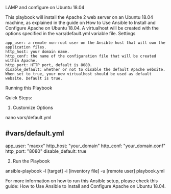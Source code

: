 LAMP and configure on Ubuntu 18.04

This playbook will install the Apache 2 web server on an Ubuntu 18.04 machine, as explained in the guide on How to Use Ansible to Install and Configure Apache on Ubuntu 18.04. A virtualhost will be created with the options specified in the vars/default.yml variable file.
Settings

    app_user: a remote non-root user on the Ansible host that will own the application files.
    http_host: your domain name.
    http_conf: the name of the configuration file that will be created within Apache.
    http_port: HTTP port, default is 8080.
    disable_default: whether or not to disable the default Apache website. When set to true, your new virtualhost should be used as default website. Default is true.

Running this Playbook

Quick Steps:
1. Customize Options

nano vars/default.yml

#vars/default.yml
---
app_user: "maxxx"
http_host: "your_domain"
http_conf: "your_domain.conf"
http_port: "8080"
disable_default: true

2. Run the Playbook

ansible-playbook -l [target] -i [inventory file] -u [remote user] playbook.yml

For more information on how to run this Ansible setup, please check this guide: How to Use Ansible to Install and Configure Apache on Ubuntu 18.04.